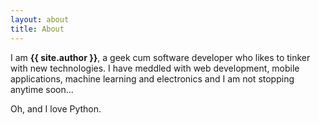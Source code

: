 ```yaml
---
layout: about
title: About 
---
```


I am **{{ site.author }}**, a geek cum software developer who likes to tinker with new technologies. I have meddled with web development, mobile applications, machine learning and electronics and I am not stopping anytime soon...

Oh, and I love Python.
